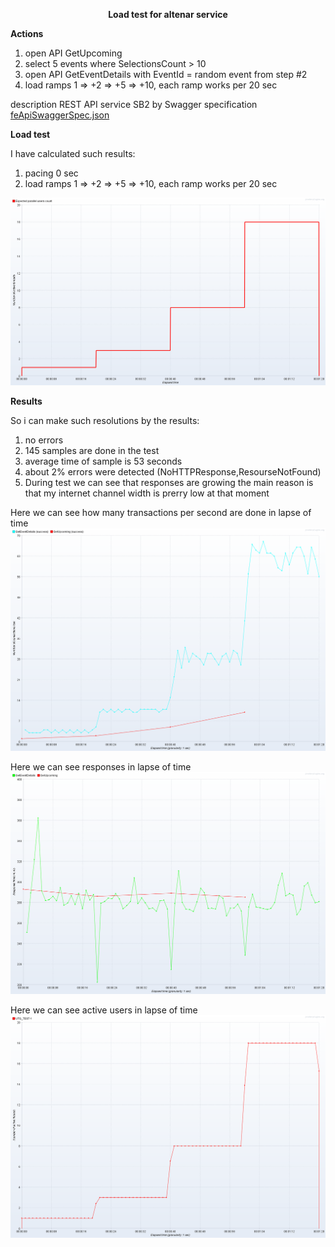 <p align="center">
  <b>Load test for altenar service</b>
</p>

<b>Actions</b>
1. open API GetUpcoming
2. select 5 events where SelectionsCount > 10
3. open API GetEventDetails with EventId = random event from step #2
4. load ramps 1 => +2 => +5 => +10, each ramp works per 20 sec

description REST API service SB2 by Swagger specification 
[feApiSwaggerSpec.json](Test_Data/feApiSwaggerSpec.json)

<b>Load test</b>

I have calculated such results:
1. pacing 0 sec
2. load ramps 1 => +2 => +5 => +10, each ramp works per 20 sec

![Test plan](Test_Results/1.test_plan.png?raw=true "Title")

<b>Results</b>

So i can make such resolutions by the results:
1. no errors
2. 145 samples are done in the test
3. average time of sample is 53 seconds
4. about 2% errors were detected (NoHTTPResponse,ResourseNotFound)
5. During test we can see that responses are growing the main reason is that my internet channel width is prerry low at that moment 




Here we can see how many transactions per second are done in lapse of time
![Transactions per second](Test_Results/4.results_Transactions_per_Second.png?raw=true "Title")

Here we can see responses in lapse of time
![Response times over time](Test_Results/3.results_Response_Times_Over_Time.png?raw=true "Title")

Here we can see active users in lapse of time
![Active threads over time](Test_Results/2.results_Active_Threads_Over_Time.png?raw=true "Title")

